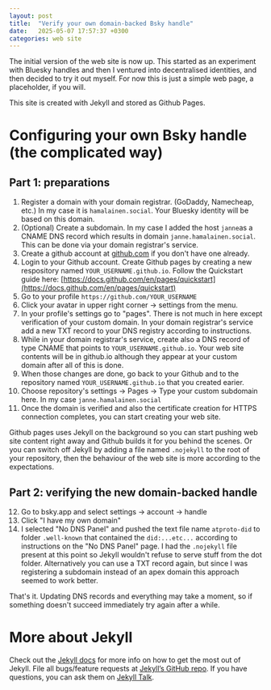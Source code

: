 ```yaml
---
layout: post
title:  "Verify your own domain-backed Bsky handle"
date:   2025-05-07 17:57:37 +0300
categories: web site
---
```

The initial version of the web site is now up. This started as an experiment with Bluesky handles and then I ventured into decentralised identities, and then decided to try it out myself. For now this is just a simple web page, a placeholder, if you will. 

This site is created with Jekyll and stored as Github Pages. 

# Configuring your own Bsky handle (the complicated way)

## Part 1: preparations 
1. Register a domain with your domain registrar. (GoDaddy, Namecheap, etc.) In my case it is `hamalainen.social`. Your Bluesky identity will be based on this domain. 
2. (Optional) Create a subdomain. In my case I added the host `janne`as a CNAME DNS record which results in domain `janne.hamalainen.social`. This can be done via your domain registrar's service. 
3. Create a github account at [github.com](github.com) if you don't have one already. 
4. Login to your Github account. Create Github pages by creating a new respository named `YOUR_USERNAME.github.io`. Follow the Quickstart guide here: [https://docs.github.com/en/pages/quickstart](https://docs.github.com/en/pages/quickstart)
5. Go to your profile `https://github.com/YOUR_USERNAME`
6. Click your avatar in upper right corner -> settings from the menu.  
7. In your profile's settings go to "pages". There is not much in here except verification of your custom domain. In your domain registrar's service add a new TXT record to your DNS registry according to instructions. 
8. While in your domain registrar's service, create also a DNS record of type CNAME that points to `YOUR_USERNAME.github.io`. Your web site contents will be in github.io although they appear at your custom domain after all of this is done. 
9. When those changes are done, go back to your Github and to the repository named `YOUR_USERNAME.github.io` that you created earier.  
10. Choose repository's settings -> Pages -> Type your custom subdomain here. In my case `janne.hamalainen.social`
11. Once the domain is verified and also the certificate creation for HTTPS connection completes, you can start creating your web site. 

Github pages uses Jekyll on the background so you can start pushing web site content right away and Github builds it for you behind the scenes. Or you can switch off Jekyll by adding a file named `.nojekyll` to the root of your repository, then the behaviour of the web site is more according to the expectations. 

## Part 2: verifying the new domain-backed handle 
12. Go to bsky.app and select settings -> account -> handle 
13. Click "I have my own domain" 
14. I selected "No DNS Panel" and pushed the text file name `atproto-did` to folder `.well-known` that contained the `did:...etc...`  according to instructions on the "No DNS Panel" page. I had the `.nojekyll` file present at this point so Jekyll wouldn't refuse to serve stuff from the dot folder. Alternatively you can use a TXT record again, but since I was registering a subdomain instead of an apex domain this approach seemed to work better. 

That's it. Updating DNS records and everything may take a moment, so if something doesn't succeed immediately try again after a while. 

# More about Jekyll 

Check out the [Jekyll docs][jekyll-docs] for more info on how to get the most out of Jekyll. File all bugs/feature requests at [Jekyll’s GitHub repo][jekyll-gh]. If you have questions, you can ask them on [Jekyll Talk][jekyll-talk].

[jekyll-docs]: https://jekyllrb.com/docs/home
[jekyll-gh]:   https://github.com/jekyll/jekyll
[jekyll-talk]: https://talk.jekyllrb.com/
